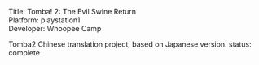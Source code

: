 Title: Tomba! 2: The Evil Swine Return  
Platform: playstation1  
Developer: Whoopee Camp  

Tomba2 Chinese translation project, based on Japanese version.
status: complete  
